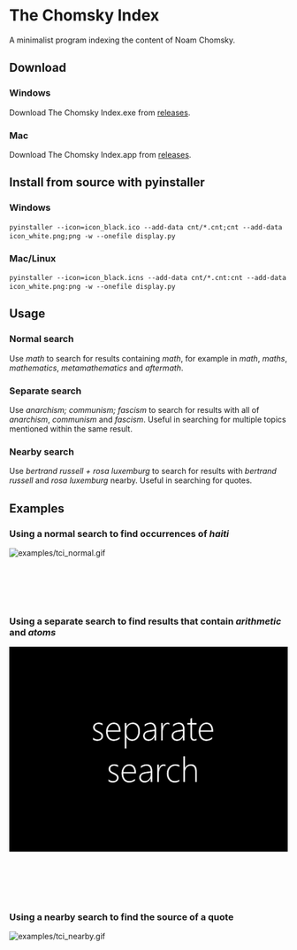 # The Chomsky Index

A minimalist program indexing the content of Noam Chomsky.

## Download

### Windows

Download The Chomsky Index.exe from [releases](https://github.com/jasons-gh/the-chomsky-index/releases).

### Mac

Download The Chomsky Index.app from [releases](https://github.com/jasons-gh/the-chomsky-index/releases).

## Install from source with pyinstaller

### Windows

    pyinstaller --icon=icon_black.ico --add-data cnt/*.cnt;cnt --add-data icon_white.png;png -w --onefile display.py

### Mac/Linux

    pyinstaller --icon=icon_black.icns --add-data cnt/*.cnt:cnt --add-data icon_white.png:png -w --onefile display.py

## Usage

### Normal search

Use *math* to search for results containing *math*, for example in *math*, *maths*, *mathematics*, *metamathematics* and *aftermath*.

### Separate search

Use *anarchism; communism; fascism* to search for results with all of *anarchism*, *communism* and *fascism*. Useful in searching for multiple topics mentioned within the same result.

### Nearby search

Use *bertrand russell + rosa luxemburg* to search for results with *bertrand russell* and *rosa luxemburg* nearby. Useful in searching for quotes.

## Examples

### Using a normal search to find occurrences of *haiti*

![examples/tci_normal.gif](examples/tci_normal.gif)

<br/>

<br/>

<br/>

<br/>

### Using a separate search to find results that contain *arithmetic* and *atoms*

![examples/tci_separate.gif](examples/tci_separate.gif)

<br/>

<br/>

<br/>

<br/>

### Using a nearby search to find the source of a quote

![examples/tci_nearby.gif](examples/tci_nearby.gif)